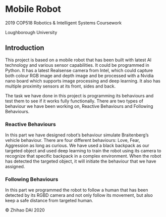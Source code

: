 # Mobile Robot

2019 COP518 Robotics & Intelligent Systems Coursework

Loughborough University



## Introduction

This project is based on a mobile robot that has been built with latest AI technology and various sensor capabilities. It could be programmed in Python. It has a latest Realsense camera from Intel, which could capture both colour RGB image and depth image and be processed with a Nvidia nano board which supports image processing and deep learning. It also has multiple proximity sensors at its front, sides and back.

The task we have done in this project is programming its behaviours and test them to see if it works fully functionally. There are two types of behaviour we have been working on, Reactive Behaviours and Following Behaviours.



### Reactive Behaviours

In this part we have designed robot’s behaviour simulate Braitenberg’s vehicle behaviour. There are four different behaviours: Love, Fear, Aggression as long as curious. We have used a black backpack as our targeted object and used deep learning to train the robot using its camera to recognize that specific backpack in a complex environment. When the robot has detected the targeted object, it will initiate the behaviour that we have assigned.



### Following Behaviours

In this part we programmed the robot to follow a human that has been detected by its RGBD camera and not only follow its movement, but also keep a safe distance from targeted human.



© Zhihao DAI 2020
